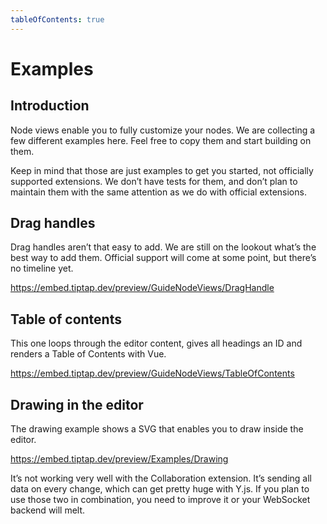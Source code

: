 ```yaml
---
tableOfContents: true
---
```


# Examples

## Introduction

Node views enable you to fully customize your nodes. We are collecting a few different examples here. Feel free to copy them and start building on them.

Keep in mind that those are just examples to get you started, not officially supported extensions. We don’t have tests for them, and don’t plan to maintain them with the same attention as we do with official extensions.

## Drag handles

Drag handles aren’t that easy to add. We are still on the lookout what’s the best way to add them. Official support will come at some point, but there’s no timeline yet.

https://embed.tiptap.dev/preview/GuideNodeViews/DragHandle

## Table of contents

This one loops through the editor content, gives all headings an ID and renders a Table of Contents with Vue.

https://embed.tiptap.dev/preview/GuideNodeViews/TableOfContents

## Drawing in the editor

The drawing example shows a SVG that enables you to draw inside the editor.

https://embed.tiptap.dev/preview/Examples/Drawing

It’s not working very well with the Collaboration extension. It’s sending all data on every change, which can get pretty huge with Y.js. If you plan to use those two in combination, you need to improve it or your WebSocket backend will melt.
